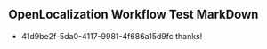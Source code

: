 ## OpenLocalization Workflow Test MarkDown
* 41d9be2f-5da0-4117-9981-4f686a15d9fc 
thanks!<!--HONumber=Mar16_HO2-->
